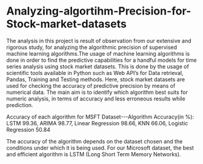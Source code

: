 # Analyzing-algortihm-Precision-for-Stock-market-datasets
The analysis in this project is result of observation from our extensive and rigorous study, for analyzing the algorithmic precision of supervised machine learning algorithms.The usage of machine learning algorithms is done in order to find the predictive capabilities for a handful models for time series analysis using stock market datasets. This is done by the usage of scientific tools available in Python such as Web API’s for Data retrieval, Pandas, Training and Testing methods. Here, stock market datasets are used for checking the accuracy of predictive precision by means of numerical data. The main aim is to identify which algorithm best suits for numeric analysis, in terms of accuracy and less erroneous results while prediction.

Accuracy of each algorithm for MSFT Dataset---Algorithm Accuracy(in %): LSTM 99.36, ARIMA 98.77, Linear Regression 98.66, KNN 66.06, Logistic Regression 50.84

The accuracy of the algorithm depends on the dataset chosen and the conditions under which it is being used. For our Microsoft dataset, the best and efficient algorithm is LSTM (Long Short Term Memory Networks).
